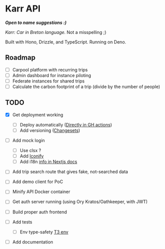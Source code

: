 # Karr API

_**Open to name suggestions :)**_

_Karr: Car in Breton language._ Not a misspelling ;)

Built with Hono, Drizzle, and TypeScript. Running on Deno.

## Roadmap

- [ ] Carpool platform with recurring trips
- [ ] Admin dashboard for instance piloting
- [ ] Federate instances for shared trips
- [ ] Calculate the carbon footprint of a trip (divide by the number of people)

## TODO

- [x] Get deployment working
  - [ ] Deploy automatically ([Directly in GH actions](https://github.com/marketplace/actions/docker-stack-deploy-action))
  - [ ] Add versioning ([Changesets](https://github.com/changesets/changesets))

- [ ] Add mock login
  - [ ] Use clsx ?
  - [ ] Add [Iconify](https://iconify.design/docs/iconify-icon/react.html)
  - [ ] Add i18n [info in Nextjs docs](https://nextjs.org/docs/pages/building-your-application/routing/internationalization)
- [ ] Add trip search route that gives fake, not-searched data
- [ ] Add demo client for PoC

- [ ] Minify API Docker container

- [ ] Get auth server running (using Ory Kratos/Oathkeeper, with JWT)
- [ ] Build proper auth frontend

- [ ] Add tests
  - [ ] Env type-safety [T3 env](https://env.t3.gg/docs/nextjs)
- [ ] Add documentation
